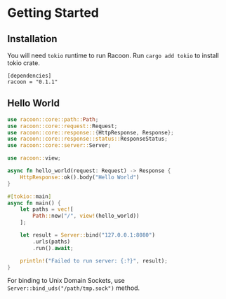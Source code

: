 # Getting Started

## Installation

You will need `tokio` runtime to run Racoon. Run `cargo add tokio` to install tokio crate.

```
[dependencies]
racoon = "0.1.1"
```

## Hello World

```rust
use racoon::core::path::Path;
use racoon::core::request::Request;
use racoon::core::response::{HttpResponse, Response};
use racoon::core::response::status::ResponseStatus;
use racoon::core::server::Server;

use racoon::view;

async fn hello_world(request: Request) -> Response {
    HttpResponse::ok().body("Hello World")
}

#[tokio::main]
async fn main() {
    let paths = vec![
        Path::new("/", view!(hello_world))
    ];

    let result = Server::bind("127.0.0.1:8080")
        .urls(paths)
        .run().await;

    println!("Failed to run server: {:?}", result);
}
```

For binding to Unix Domain Sockets, use `Server::bind_uds("/path/tmp.sock")` method.

